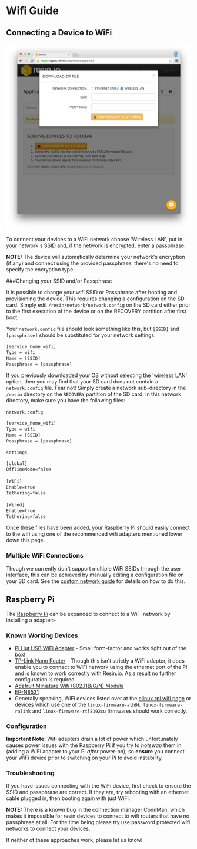 # Wifi Guide

## Connecting a Device to WiFi

![Wifi Settings](/img/screenshots/wifi_settings.png)

To connect your devices to a WiFi network choose 'Wireless LAN', put in your
network's SSID and, if the network is encrypted, enter a passphrase.

__NOTE:__ The device will automatically determine your network's encryption (if
any) and connect using the provided passphrase, there's no need to specify the
encryption type.

###Changing your SSID and/or Passphrase

It is possible to change your wifi SSID or Passphrase after booting and provisioning the device. This requires changing a configuration on the SD card. Simply edit `/resin/network/network.config` on the SD card either prior to the first execution of the device or on the RECOVERY partition after first boot.

Your `network.config` file should look something like this, but `[SSID]` and `[passphrase]` should be substituted for your network settings.
```
[service_home_wifi]
Type = wifi
Name = [SSID]
Passphrase = [passphrase]
```

If you previously downloaded your OS without selecting the 'wireless LAN' option, then you may find that your SD card does not contain a `network.config` file. Fear not! Simply create a network sub-directory in the `/resin` directory on the `RECOVERY` partition of the SD card. In this network directory, make sure you have the following files:

`network.config`
```
[service_home_wifi]
Type = wifi
Name = [SSID]
Passphrase = [passphrase]
```

`settings`
```
[global]
OfflineMode=false

[WiFi]
Enable=true
Tethering=false

[Wired]
Enable=true
Tethering=false
```
Once these files have been added, your Raspberry Pi should easily connect to the wifi using one of the recommended wifi adapters mentioned lower down this page.

### Multiple WiFi Connections

Though we currently don't support multiple WiFi SSIDs through the user
interface, this can be achieved by manually editing a configuration file on your
SD card. See the [custom network guide][custom-network] for details on how to do
this.

## Raspberry Pi

The [Raspberry Pi][rpi] can be expanded to connect to a WiFi network by
installing a adapter:-

### Known Working Devices

* [Pi Hut USB WiFi Adapter][pi-hut-usb] - Small form-factor and works right out
  of the box!
* [TP-Link Nano Router][nano-router] - Though this isn't strictly a WiFi
  adapter, it does enable you to connect to WiFi network using the ethernet port
  of the Pi and is known to work correctly with Resin.io. As a result no further
  configuration is required.
* [Adafruit Miniature Wifi (802.11B/G/N) Module][adafruit]
* [EP-N8531][epn8531]
* Generally speaking, WiFi devices listed over at the [elinux rpi wifi page][elinux]
  or devices which use one of the `linux-firmware-ath9k`, `linux-firmware-ralink`
  and `linux-firmware-rtl8192cu` firmwares should work correctly.

### Configuration

__Important Note:__ Wifi adapters drain a lot of power which unfortunately
causes power issues with the Raspberry Pi if you try to *hotswap* them in
(adding a WiFi adapter to your Pi *after* power-on), so __ensure__ you connect
your WiFi device prior to switching on your Pi to avoid instability.

### Troubleshooting

If you have issues connecting with the WiFi device, first check to ensure the
SSID and passphrase are correct. If they are, try rebooting with an ethernet
cable plugged in, then booting again with just WiFi.

__NOTE:__ There is a known bug in the connection manager ConnMan, which makes it impossible for resin devices to connect to wifi routers that have no passphrase at all. For the time being please try use password protected wifi networks to connect your devices.

If neither of these approaches work, please let us know!

[custom-network]:/pages/custom-network.md

[rpi]:http://www.raspberrypi.org/
[nano-router]:http://www.amazon.com/TP-LINK-TL-WR702N-Wireless-Repeater-150Mpbs/dp/B007PTCFFW
[adafruit]:http://www.adafruit.com/products/814
[epn8531]:http://www.amazon.com/BestDealUSA-EP-N8531-150Mbps-802-11n-Wireless/dp/B00AT7S060
[elinux]:http://elinux.org/RPi_USB_Wi-Fi_Adapters
[pi-hut-usb]:http://thepihut.com/products/usb-wifi-adapter-for-the-raspberry-pi
